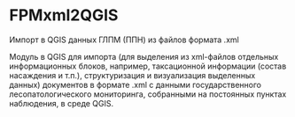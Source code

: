 # FPMxml2QGIS

Импорт в QGIS данных ГЛПМ (ППН) из файлов формата .xml

Модуль в QGIS для импорта (для выделения из xml-файлов отдельных информационных блоков, например, таксационной информации (состав насаждения и т.п.), структуризация и визуализация выделенных данных) документов в формате .xml с данными государственного лесопатологического мониторинга, собранными на постоянных пунктах наблюдения, в среде QGIS.